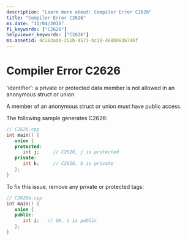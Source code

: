 ```yaml
---
description: "Learn more about: Compiler Error C2626"
title: "Compiler Error C2626"
ms.date: "11/04/2016"
f1_keywords: ["C2626"]
helpviewer_keywords: ["C2626"]
ms.assetid: 4c283ad0-251b-4571-bc18-468b9836746f
---
```

# Compiler Error C2626

'identifier': a private or protected data member is not allowed in an anonymous struct or union

A member of an anonymous struct or union must have public access.

The following sample generates C2626:

```cpp
// C2626.cpp
int main() {
   union {
   protected:
      int j;     // C2626, j is protected
   private:
      int k;     // C2626, k is private
   };
}
```

To fix this issue, remove any private or protected tags:

```cpp
// C2626b.cpp
int main() {
   union {
   public:
      int i;   // OK, i is public
   };
}
```
